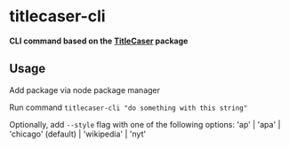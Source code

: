 # titlecaser-cli
**CLI command based on the [TitleCaser](https://github.com/danielhaim1/TitleCaser) package**

## Usage
Add package via node package manager

Run command `titlecaser-cli "do something with this string"`

Optionally, add `--style` flag with one of the following options:
'ap' | 'apa' | 'chicago' (default) | 'wikipedia' | 'nyt'
